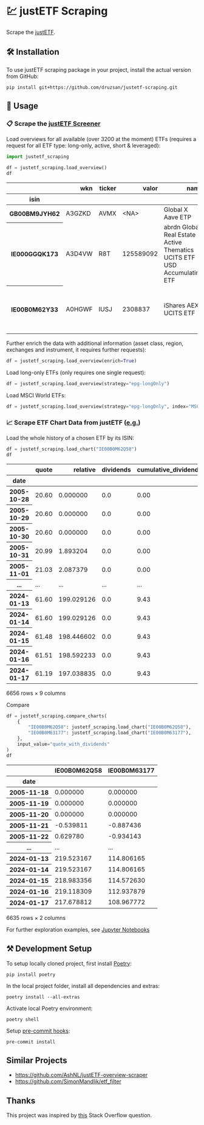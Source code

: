 # 💹 justETF Scraping

Scrape the [justETF](https://www.justetf.com).

## 🛠️ Installation

To use justETF scraping package in your project, install the actual version from GitHub:

```shell
pip install git+https://github.com/druzsan/justetf-scraping.git
```

## 🚀 Usage

### 📋 Scrape the [justETF Screener](https://www.justetf.com/en/find-etf.html)

Load overviews for all available (over 3200 at the moment) ETFs (requires a request for all ETF type: long-only, active, short & leveraged):

```python
import justetf_scraping

df = justetf_scraping.load_overview()
df
```

<table>
  <thead>
    <tr style="text-align: right;">
      <th></th>
      <th>wkn</th>
      <th>ticker</th>
      <th>valor</th>
      <th>name</th>
      <th>index</th>
      <th>inception_date</th>
      <th>age_in_days</th>
      <th>age_in_years</th>
      <th>strategy</th>
      <th>domicile_country</th>
      <th>currency</th>
      <th>hedged</th>
      <th>securities_lending</th>
      <th>dividends</th>
      <th>ter</th>
      <th>replication</th>
      <th>size</th>
      <th>is_sustainable</th>
      <th>number_of_holdings</th>
      <th>yesterday</th>
      <th>last_week</th>
      <th>last_month</th>
      <th>last_three_months</th>
      <th>last_six_months</th>
      <th>last_year</th>
      <th>last_three_years</th>
      <th>last_five_years</th>
      <th>2023</th>
      <th>2022</th>
      <th>2021</th>
      <th>2020</th>
      <th>last_dividends</th>
      <th>last_year_dividends</th>
      <th>last_year_volatility</th>
      <th>last_three_years_volatility</th>
      <th>last_five_years_volatility</th>
      <th>last_year_return_per_risk</th>
      <th>last_three_years_return_per_risk</th>
      <th>last_five_years_return_per_risk</th>
      <th>max_drawdown</th>
      <th>last_year_max_drawdown</th>
      <th>last_three_years_max_drawdown</th>
      <th>last_five_years_max_drawdown</th>
      <th>asset</th>
      <th>instrument</th>
      <th>region</th>
      <th>exchange</th>
    </tr>
    <tr>
      <th>isin</th>
      <th></th>
      <th></th>
      <th></th>
      <th></th>
      <th></th>
      <th></th>
      <th></th>
      <th></th>
      <th></th>
      <th></th>
      <th></th>
      <th></th>
      <th></th>
      <th></th>
      <th></th>
      <th></th>
      <th></th>
      <th></th>
      <th></th>
      <th></th>
      <th></th>
      <th></th>
      <th></th>
      <th></th>
      <th></th>
      <th></th>
      <th></th>
      <th></th>
      <th></th>
      <th></th>
      <th></th>
      <th></th>
      <th></th>
      <th></th>
      <th></th>
      <th></th>
      <th></th>
      <th></th>
      <th></th>
      <th></th>
      <th></th>
      <th></th>
      <th></th>
      <th></th>
      <th></th>
      <th></th>
      <th></th>
    </tr>
  </thead>
  <tbody>
    <tr>
      <th>GB00BM9JYH62</th>
      <td>A3GZKD</td>
      <td>AVMX</td>
      <td>&lt;NA&gt;</td>
      <td>Global X Aave ETP</td>
      <td>Aave</td>
      <td>2023-03-13</td>
      <td>311</td>
      <td>0.852055</td>
      <td>Long-only</td>
      <td>Jersey</td>
      <td>USD</td>
      <td>False</td>
      <td>False</td>
      <td>Accumulating</td>
      <td>0.99</td>
      <td>Physically backed</td>
      <td>0</td>
      <td>False</td>
      <td>&lt;NA&gt;</td>
      <td>-9.48</td>
      <td>1.09</td>
      <td>-6.73</td>
      <td>56.94</td>
      <td>38.15</td>
      <td>NaN</td>
      <td>NaN</td>
      <td>NaN</td>
      <td>NaN</td>
      <td>NaN</td>
      <td>NaN</td>
      <td>NaN</td>
      <td>NaN</td>
      <td>NaN</td>
      <td>NaN</td>
      <td>NaN</td>
      <td>NaN</td>
      <td>NaN</td>
      <td>NaN</td>
      <td>NaN</td>
      <td>-40.18</td>
      <td>NaN</td>
      <td>NaN</td>
      <td>NaN</td>
      <td>Cryptocurrencies</td>
      <td>ETN</td>
      <td></td>
      <td>gettex, XETRA</td>
    </tr>
    <tr>
      <th>IE000GGQK173</th>
      <td>A3D4VW</td>
      <td>R8T</td>
      <td>125589092</td>
      <td>abrdn Global Real Estate Active Thematics UCITS ETF USD Accumulating ETF</td>
      <td>abrdn Global Real Estate Active Thematics</td>
      <td>2023-02-22</td>
      <td>330</td>
      <td>0.904110</td>
      <td>Long-only, Active</td>
      <td>Ireland</td>
      <td>USD</td>
      <td>False</td>
      <td>False</td>
      <td>Accumulating</td>
      <td>0.40</td>
      <td>Full replication</td>
      <td>10</td>
      <td>True</td>
      <td>&lt;NA&gt;</td>
      <td>-2.14</td>
      <td>-1.93</td>
      <td>-1.82</td>
      <td>8.67</td>
      <td>4.21</td>
      <td>NaN</td>
      <td>NaN</td>
      <td>NaN</td>
      <td>NaN</td>
      <td>NaN</td>
      <td>NaN</td>
      <td>NaN</td>
      <td>NaN</td>
      <td>NaN</td>
      <td>NaN</td>
      <td>NaN</td>
      <td>NaN</td>
      <td>NaN</td>
      <td>NaN</td>
      <td>NaN</td>
      <td>-15.23</td>
      <td>NaN</td>
      <td>NaN</td>
      <td>NaN</td>
      <td>Real Estate</td>
      <td>ETF</td>
      <td>World</td>
      <td>gettex, XETRA</td>
    </tr>
    <tr>
      <th>IE00B0M62Y33</th>
      <td>A0HGWF</td>
      <td>IUSJ</td>
      <td>2308837</td>
      <td>iShares AEX UCITS ETF</td>
      <td>AEX®</td>
      <td>2005-11-18</td>
      <td>6635</td>
      <td>18.178082</td>
      <td>Long-only</td>
      <td>Ireland</td>
      <td>EUR</td>
      <td>False</td>
      <td>True</td>
      <td>Distributing</td>
      <td>0.30</td>
      <td>Full replication</td>
      <td>573</td>
      <td>False</td>
      <td>26</td>
      <td>-2.49</td>
      <td>-0.98</td>
      <td>-3.28</td>
      <td>4.46</td>
      <td>0.15</td>
      <td>4.79</td>
      <td>25.08</td>
      <td>70.81</td>
      <td>16.77</td>
      <td>-11.78</td>
      <td>29.89</td>
      <td>5.14</td>
      <td>2.18</td>
      <td>2.23</td>
      <td>12.06</td>
      <td>16.27</td>
      <td>18.5</td>
      <td>0.4</td>
      <td>0.48</td>
      <td>0.61</td>
      <td>-62.93</td>
      <td>-9.52</td>
      <td>-22.39</td>
      <td>-35.73</td>
      <td>Equity</td>
      <td>ETF</td>
      <td></td>
      <td>gettex, London, SIX Swiss Exchange, Euronext Amsterdam</td>
    </tr>
  </tbody>
</table>

Further enrich the data with additional information (asset class, region, exchanges and instrument, it requires further requests):

```python
df = justetf_scraping.load_overview(enrich=True)
```

Load long-only ETFs (only requires one single request):

```python
df = justetf_scraping.load_overview(strategy="epg-longOnly")
```

Load MSCI World ETFs:

```python
df = justetf_scraping.load_overview(strategy="epg-longOnly", index="MSCI World")
```

### 📈 Scrape ETF Chart Data from justETF ([e.g.](https://www.justetf.com/en/etf-profile.html?isin=IE00B0M62Q58#chart))

Load the whole history of a chosen ETF by its ISIN:

```python
df = justetf_scraping.load_chart("IE00B0M62Q58")
df
```

<table>
  <thead>
    <tr style="text-align: right;">
      <th></th>
      <th>quote</th>
      <th>relative</th>
      <th>dividends</th>
      <th>cumulative_dividends</th>
      <th>quote_with_dividends</th>
      <th>relative_with_dividends</th>
      <th>reinvested_dividends</th>
      <th>quote_with_reinvested_dividends</th>
      <th>relative_with_reinvested_dividends</th>
    </tr>
    <tr>
      <th>date</th>
      <th></th>
      <th></th>
      <th></th>
      <th></th>
      <th></th>
      <th></th>
      <th></th>
      <th></th>
      <th></th>
    </tr>
  </thead>
  <tbody>
    <tr>
      <th>2005-10-28</th>
      <td>20.60</td>
      <td>0.000000</td>
      <td>0.0</td>
      <td>0.00</td>
      <td>20.60</td>
      <td>0.000000</td>
      <td>0.000000</td>
      <td>20.600000</td>
      <td>0.000000</td>
    </tr>
    <tr>
      <th>2005-10-29</th>
      <td>20.60</td>
      <td>0.000000</td>
      <td>0.0</td>
      <td>0.00</td>
      <td>20.60</td>
      <td>0.000000</td>
      <td>0.000000</td>
      <td>20.600000</td>
      <td>0.000000</td>
    </tr>
    <tr>
      <th>2005-10-30</th>
      <td>20.60</td>
      <td>0.000000</td>
      <td>0.0</td>
      <td>0.00</td>
      <td>20.60</td>
      <td>0.000000</td>
      <td>0.000000</td>
      <td>20.600000</td>
      <td>0.000000</td>
    </tr>
    <tr>
      <th>2005-10-31</th>
      <td>20.99</td>
      <td>1.893204</td>
      <td>0.0</td>
      <td>0.00</td>
      <td>20.99</td>
      <td>1.893204</td>
      <td>0.000000</td>
      <td>20.990000</td>
      <td>1.893204</td>
    </tr>
    <tr>
      <th>2005-11-01</th>
      <td>21.03</td>
      <td>2.087379</td>
      <td>0.0</td>
      <td>0.00</td>
      <td>21.03</td>
      <td>2.087379</td>
      <td>0.000000</td>
      <td>21.030000</td>
      <td>2.087379</td>
    </tr>
    <tr>
      <th>...</th>
      <td>...</td>
      <td>...</td>
      <td>...</td>
      <td>...</td>
      <td>...</td>
      <td>...</td>
      <td>...</td>
      <td>...</td>
      <td>...</td>
    </tr>
    <tr>
      <th>2024-01-13</th>
      <td>61.60</td>
      <td>199.029126</td>
      <td>0.0</td>
      <td>9.43</td>
      <td>71.03</td>
      <td>244.805825</td>
      <td>19.169742</td>
      <td>80.769742</td>
      <td>292.086128</td>
    </tr>
    <tr>
      <th>2024-01-14</th>
      <td>61.60</td>
      <td>199.029126</td>
      <td>0.0</td>
      <td>9.43</td>
      <td>71.03</td>
      <td>244.805825</td>
      <td>19.169742</td>
      <td>80.769742</td>
      <td>292.086128</td>
    </tr>
    <tr>
      <th>2024-01-15</th>
      <td>61.48</td>
      <td>198.446602</td>
      <td>0.0</td>
      <td>9.43</td>
      <td>70.91</td>
      <td>244.223301</td>
      <td>19.132399</td>
      <td>80.612399</td>
      <td>291.322324</td>
    </tr>
    <tr>
      <th>2024-01-16</th>
      <td>61.51</td>
      <td>198.592233</td>
      <td>0.0</td>
      <td>9.43</td>
      <td>70.94</td>
      <td>244.368932</td>
      <td>19.141735</td>
      <td>80.651735</td>
      <td>291.513275</td>
    </tr>
    <tr>
      <th>2024-01-17</th>
      <td>61.19</td>
      <td>197.038835</td>
      <td>0.0</td>
      <td>9.43</td>
      <td>70.62</td>
      <td>242.815534</td>
      <td>19.042151</td>
      <td>80.232151</td>
      <td>289.476464</td>
    </tr>
  </tbody>
</table>
<p>6656 rows × 9 columns</p>

Compare

```python
df = justetf_scraping.compare_charts(
    {
        "IE00B0M62Q58": justetf_scraping.load_chart("IE00B0M62Q58"),
        "IE00B0M63177": justetf_scraping.load_chart("IE00B0M63177"),
    },
    input_value="quote_with_dividends"
)
df
```

<table>
  <thead>
    <tr style="text-align: right;">
      <th></th>
      <th>IE00B0M62Q58</th>
      <th>IE00B0M63177</th>
    </tr>
    <tr>
      <th>date</th>
      <th></th>
      <th></th>
    </tr>
  </thead>
  <tbody>
    <tr>
      <th>2005-11-18</th>
      <td>0.000000</td>
      <td>0.000000</td>
    </tr>
    <tr>
      <th>2005-11-19</th>
      <td>0.000000</td>
      <td>0.000000</td>
    </tr>
    <tr>
      <th>2005-11-20</th>
      <td>0.000000</td>
      <td>0.000000</td>
    </tr>
    <tr>
      <th>2005-11-21</th>
      <td>-0.539811</td>
      <td>-0.887436</td>
    </tr>
    <tr>
      <th>2005-11-22</th>
      <td>0.629780</td>
      <td>-0.934143</td>
    </tr>
    <tr>
      <th>...</th>
      <td>...</td>
      <td>...</td>
    </tr>
    <tr>
      <th>2024-01-13</th>
      <td>219.523167</td>
      <td>114.806165</td>
    </tr>
    <tr>
      <th>2024-01-14</th>
      <td>219.523167</td>
      <td>114.806165</td>
    </tr>
    <tr>
      <th>2024-01-15</th>
      <td>218.983356</td>
      <td>114.572630</td>
    </tr>
    <tr>
      <th>2024-01-16</th>
      <td>219.118309</td>
      <td>112.937879</td>
    </tr>
    <tr>
      <th>2024-01-17</th>
      <td>217.678812</td>
      <td>108.967772</td>
    </tr>
  </tbody>
</table>
<p>6635 rows × 2 columns</p>

For further exploration examples, see [Jupyter Notebooks](notebooks/)

## ⚒️ Development Setup

To setup locally cloned project, first install [Poetry](https://python-poetry.org/):

```shell
pip install poetry
```

In the local project folder, install all dependencies and extras:

```shell
poetry install --all-extras
```

Activate local Poetry environment:

```shell
poetry shell
```

Setup [pre-commit hooks](https://pre-commit.com/):

```shell
pre-commit install
```

## Similar Projects

- https://github.com/AshNL/justETF-overview-scraper
- https://github.com/SimonMandlik/etf_filter

## Thanks

This project was inspired by
[this](https://stackoverflow.com/questions/64813023/scraping-dynamic-datatable-of-many-pages-but-same-url)
Stack Overflow question.
